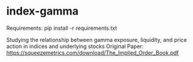 # index-gamma

Requirements: pip install -r requirements.txt

Studying the relationship between gamma exposure, liquidity, and price action in indices and underlying stocks
Original Paper: https://squeezemetrics.com/download/The_Implied_Order_Book.pdf

